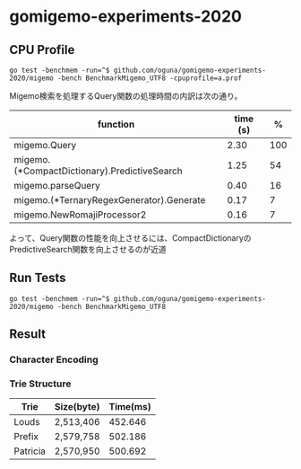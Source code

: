 # gomigemo-experiments-2020

## CPU Profile

```
go test -benchmem -run=^$ github.com/oguna/gomigemo-experiments-2020/migemo -bench BenchmarkMigemo_UTF8 -cpuprofile=a.prof
```

Migemo検索を処理するQuery関数の処理時間の内訳は次の通り。

| function | time (s) | % |
| --- | --- | --- |
| migemo.Query | 2.30 | 100 |
| migemo.(*CompactDictionary).PredictiveSearch | 1.25 | 54 |
| migemo.parseQuery | 0.40 | 16 |
| migemo.(*TernaryRegexGenerator).Generate | 0.17 | 7 |
| migemo.NewRomajiProcessor2 | 0.16 | 7 |

よって、Query関数の性能を向上させるには、CompactDictionaryのPredictiveSearch関数を向上させるのが近道

## Run Tests

```
go test -benchmem -run=^$ github.com/oguna/gomigemo-experiments-2020/migemo -bench BenchmarkMigemo_UTF8
```

## Result

### Character Encoding


### Trie Structure

| Trie     | Size(byte) | Time(ms) |
| -------- | ---------- | -------- |
| Louds    |  2,513,406 |  452.646 |
| Prefix   |  2,579,758 |  502.186 |
| Patricia |  2,570,950 |  500.692 | 257796900